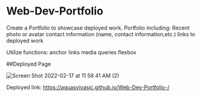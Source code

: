 # Web-Dev-Portfolio
Create a Portfolio to showcase deployed work. 
Portfolio including: 
Recent photo or avatar 
contact information (name, contact information,etc.)
links to deployed work 

Utilize functions: 
anchor links 
media queries 
flexbox 

##Deployed Page

![Screen Shot 2022-02-17 at 11 58 41 AM (2)](https://user-images.githubusercontent.com/94660524/154531964-6bdc2f8d-01f7-47c9-8dcb-dc65b6923524.png)


Deployed link: https://aguasvivasjc.github.io/Web-Dev-Portfolio-/
